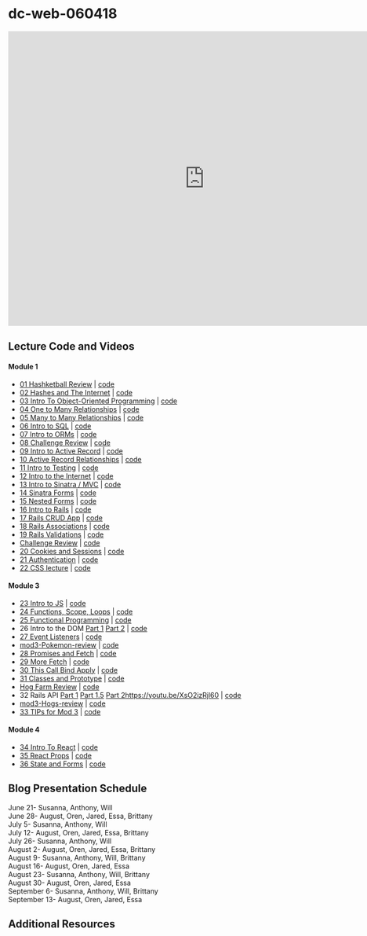# dc-web-060418

<iframe src="https://calendar.google.com/calendar/embed?src=flatironschool.com_10dkckhpnpcenkhvlo07c64amc%40group.calendar.google.com&ctz=America%2FNew_York" style="border: 0" width="800" height="600" frameborder="0" scrolling="no"></iframe>

## Lecture Code and Videos

#### Module 1

* [01 Hashketball Review](https://youtu.be/bTPHWP71jWw) | [code](https://github.com/learn-co-students/dc-web-060418/tree/master/01-hashketball-review)
* [02 Hashes and The Internet](https://youtu.be/d-flj4NOoT0) | [code](https://github.com/learn-co-students/dc-web-060418/tree/master/02-apis-and-the-internet)
* [03 Intro To Object-Oriented Programming](https://youtu.be/EyI4UiTFfSU) | [code](https://github.com/learn-co-students/dc-web-060418/tree/master/03-object-oriented-programming)
* [04 One to Many Relationships](https://youtu.be/b6DNzlK9zrI) | [code](https://github.com/learn-co-students/dc-web-060418/tree/master/04-one-to-many)
* [05 Many to Many Relationships](https://youtu.be/EhuRPZRdCrY) | [code](https://github.com/learn-co-students/dc-web-060418/tree/master/05-many-to-many)
* [06 Intro to SQL](https://youtu.be/wWeS10y_bAQ) | [code](https://github.com/learn-co-students/dc-web-060418/tree/master/06-intro-to-sql)
* [07 Intro to ORMs](https://youtu.be/hxu56pixNvI) | [code](https://github.com/learn-co-students/dc-web-060418/tree/master/07-intro-to-orms)
* [08 Challenge Review]() | [code](https://github.com/learn-co-students/mod1-code-review-boating-school-dc-web-060418/tree/master)
* [09 Intro to Active Record](https://youtu.be/UtmY8tHHeUE) | [code](https://github.com/learn-co-students/dc-web-060418/tree/master/09-intro-to-active-record)
* [10 Active Record Relationships](https://youtu.be/579qarYG6xo) | [code](https://github.com/learn-co-students/dc-web-060418/tree/master/10-active-record-associations)
* [11 Intro to Testing](https://youtu.be/hwyYp5bttNU) | [code](https://github.com/learn-co-students/dc-web-060418/tree/master/11-intro-to-testing)
* [12 Intro to the Internet](https://youtu.be/FgHdFFu9G48) | [code](https://github.com/learn-co-students/dc-web-060418/tree/master/12-intro-to-the-internet)
* [13 Intro to Sinatra / MVC](https://youtu.be/IoxfscqLak4) | [code](https://github.com/learn-co-students/dc-web-060418/tree/master/13-intro-to-sinatra)
* [14 Sinatra Forms](https://youtu.be/FMcZTndKM5g) | [code](https://github.com/learn-co-students/dc-web-060418/tree/master/14-sinatra-forms)
* [15 Nested Forms](https://youtu.be/gzlawNql7qQ) | [code](https://github.com/learn-co-students/dc-web-060418/tree/master/15-nested-forms)
* [16 Intro to Rails](https://youtu.be/O5tgJkJO4MQ) | [code](https://github.com/learn-co-students/dc-web-060418/tree/master/16-intro-to-rails)
* [17 Rails CRUD App](https://youtu.be/1u0x5Tn__Mc) | [code](https://github.com/learn-co-students/dc-web-060418/tree/master/17-rails-crud)
* [18 Rails Associations](https://youtu.be/IHpys8lw9bY) | [code](https://github.com/learn-co-students/dc-web-060418/tree/master/18-rails-associations)
* [19 Rails Validations](https://youtu.be/Ud0xAgXRWV0) | [code](https://github.com/learn-co-students/dc-web-060418/tree/master/19-rails-validations)
* [Challenge Review]() | [code](https://github.com/learn-co-students/dc-web-060418/tree/master/mod2-code-review-pao)
* [20 Cookies and Sessions](https://youtu.be/e7y3_cGJbJE) | [code](https://github.com/learn-co-students/dc-web-060418/tree/master/20-sessions-and-cookies)
* [21 Authentication](https://youtu.be/N2Kax-FNt0Y) | [code](https://github.com/learn-co-students/dc-web-060418/tree/master/21-auth)
* [22 CSS lecture](https://youtu.be/KYsgElyRHyw) | [code](https://github.com/learn-co-students/dc-web-060418/tree/master/mod2-css-lecture)

#### Module 3
* [23 Intro to JS](https://youtu.be/_5RESqbLTkk) | [code](https://github.com/learn-co-students/dc-web-060418/tree/master/23-intro-to-js)
* [24 Functions, Scope, Loops](https://youtu.be/IWaQ_teU83M) | [code](https://github.com/learn-co-students/dc-web-060418/tree/master/24-function-scope-loops)
* [25 Functional Programming](https://youtu.be/rtyLigEZthU) | [code](https://github.com/learn-co-students/dc-web-060418/tree/master/25-functional-programming)
* 26 Intro to the DOM [Part 1](https://youtu.be/71EcsCBjGew) [Part 2](https://youtu.be/1YlTKtVFjgU) | [code](https://github.com/learn-co-students/dc-web-060418/tree/master/26-intro-to-dom)
* [27 Event Listeners](https://youtu.be/rA8Namxteyo) | [code](https://github.com/learn-co-students/dc-web-060418/tree/master/27-event-listeners)
* [mod3-Pokemon-review](https://youtu.be/Wk0PCgaPk2c) | [code](https://github.com/learn-co-students/dc-web-060418/tree/master/mod3-pokemon-lab-review)
* [28 Promises and Fetch](https://youtu.be/aVNzq8u0F0E) | [code](https://github.com/learn-co-students/dc-web-060418/tree/master/28-promises-fetch)
* [29 More Fetch](https://youtu.be/CKcSkanVYZQ) | [code](https://github.com/learn-co-students/dc-web-060418/tree/master/29-more-fetch)
* [30 This Call Bind Apply](https://youtu.be/sR9P91j8Jw8) | [code](https://github.com/learn-co-students/dc-web-060418/tree/master/30-this-bind-call-apply)
* [31 Classes and Prototype](https://youtu.be/Ud4sQ83svDI) | [code](https://github.com/learn-co-students/dc-web-060418/tree/master/31-classes-prototype)
* [Hog Farm Review](https://youtu.be/FqHdBLsJYcI) | [code](https://github.com/learn-co-students/dc-web-060418/tree/master/mod3-hog-farm-review)
* 32 Rails API [Part 1](https://www.youtube.com/watch?v=OFpHaQ2XILA&index=31&t=0s&list=PLc6AmvC5Zybwcec52Qipv95cpQiWZ74Sg) [Part 1.5](https://www.youtube.com/watch?v=GQ37aq7CueQ&t=0s&list=PLc6AmvC5Zybwcec52Qipv95cpQiWZ74Sg&index=32) [Part 2]()https://youtu.be/XsO2izRjl60 | [code](https://github.com/learn-co-students/dc-web-060418/tree/master/32-Rails-API)
* [mod3-Hogs-review](https://www.youtube.com/watch?v=FqHdBLsJYcI&t) | [code](https://github.com/learn-co-students/dc-web-060418/tree/master/mod3-hog-farm-review)
* [33 TIPs for Mod 3](https://www.youtube.com/watch?v=ewWBFxwLXnU) | [code](https://github.com/learn-co-students/dc-web-060418/tree/master/33-mod3-tips)

#### Module 4
* [34 Intro To React](https://youtu.be/qqYDcNBcBKs) | [code](https://github.com/learn-co-students/dc-web-060418/tree/master/34-intro-to-react)
* [35 React Props](https://youtu.be/S6v2y044giM) | [code](https://github.com/learn-co-students/dc-web-060418/tree/master/35-react-props.)
* [36 State and Forms](https://youtu.be/Tr1Kgtz0DIQ) | [code](https://github.com/learn-co-students/dc-web-060418/tree/master/36-react-state-and-forms)

## Blog Presentation Schedule

June 21- Susanna, Anthony, Will <br>
June 28- August, Oren, Jared, Essa, Brittany <br>
July 5- Susanna, Anthony, Will <br>
July 12- August, Oren, Jared, Essa, Brittany <br>
July 26- Susanna, Anthony, Will <br>
August 2- August, Oren, Jared, Essa, Brittany <br>
August 9- Susanna, Anthony, Will, Brittany <br>
August 16- August, Oren, Jared, Essa <br>
August 23- Susanna, Anthony, Will, Brittany <br>
August 30- August, Oren, Jared, Essa <br>
September 6- Susanna, Anthony, Will, Brittany <br>
September 13- August, Oren, Jared, Essa <br>

## Additional Resources
